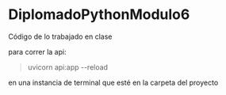 # DiplomadoPythonModulo6
Código de lo trabajado en clase

para correr la api:

>uvicorn api:app --reload

en una instancia de terminal que esté en la carpeta del proyecto
